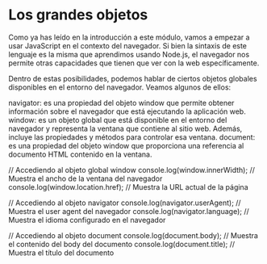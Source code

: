 # Los grandes objetos

Como ya has leído en la introducción a este módulo, vamos a empezar a usar JavaScript en el contexto del navegador. Si bien la sintaxis de este lenguaje es la misma que aprendimos usando Node.js, el navegador nos permite otras capacidades que tienen que ver con la web específicamente.

Dentro de estas posibilidades, podemos hablar de ciertos objetos globales disponibles en el entorno del navegador. Veamos algunos de ellos:

navigator: es una propiedad del objeto window que permite obtener información sobre el navegador que está ejecutando la aplicación web.
window: es un objeto global que está disponible en el entorno del navegador y representa la ventana que contiene al sitio web. Además, incluye las propiedades y métodos para controlar esa ventana.
document: es una propiedad del objeto window que proporciona una referencia al documento HTML contenido en la ventana.


// Accediendo al objeto global window
console.log(window.innerWidth); // Muestra el ancho de la ventana del navegador
console.log(window.location.href); // Muestra la URL actual de la página

// Accediendo al objeto navigator
console.log(navigator.userAgent); // Muestra el user agent del navegador
console.log(navigator.language); // Muestra el idioma configurado en el navegador

// Accediendo al objeto document
console.log(document.body); // Muestra el contenido del body del documento
console.log(document.title); // Muestra el título del documento
